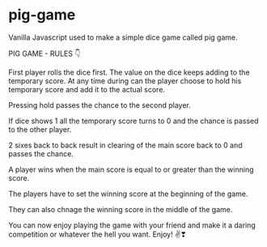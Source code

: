 # pig-game
Vanilla Javascript used to make a simple dice game called pig game.  

PIG GAME - RULES 👇

First player rolls the dice first. The value on the dice keeps adding to the temporary score. At any time during 
can the player choose to hold his temporary score and add it to the actual score.

Pressing hold passes the chance to the second player.

If dice shows 1 all the temporary score turns to 0 and the chance is passed to the other player.

2 sixes back to back result in clearing of the main score back to 0 and passes the chance.

A player wins when the main score is equal to or greater than the winning score.

The players have to set the winning score at the beginning of the game. 

They can also chnage the winning score in the middle of the game.

You can now enjoy playing the game with your friend and make it a daring competition or whatever the hell you want.
Enjoy! ✌❣
